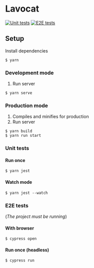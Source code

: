 # Lavocat

[![Unit tests](https://github.com/sleonardoaugusto/lavocat_frontend/actions/workflows/tests-unit.yaml/badge.svg)](https://github.com/sleonardoaugusto/lavocat_frontend/actions/workflows/tests-unit.yaml)
[![E2E tests](https://github.com/sleonardoaugusto/lavocat_frontend/actions/workflows/tests-e2e.yaml/badge.svg)](https://github.com/sleonardoaugusto/lavocat_frontend/actions/workflows/tests-e2e.yaml)

## Setup

Install dependencies

```
$ yarn
```

### Development mode

1. Run server

```
$ yarn serve
```

### Production mode

1. Compiles and minifies for production
2. Run server

```
$ yarn build
$ yarn run start
```

### Unit tests

#### Run once

```
$ yarn jest
```

#### Watch mode

```
$ yarn jest --watch
```

### E2E tests

(_The project must be running_)

#### With browser

```
$ cypress open
```

#### Run once (headless)

```
$ cypress run
```
